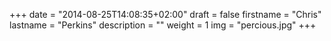 +++
date = "2014-08-25T14:08:35+02:00"
draft = false
firstname = "Chris"
lastname = "Perkins"
description = ""
weight = 1
img = "percious.jpg"
+++
